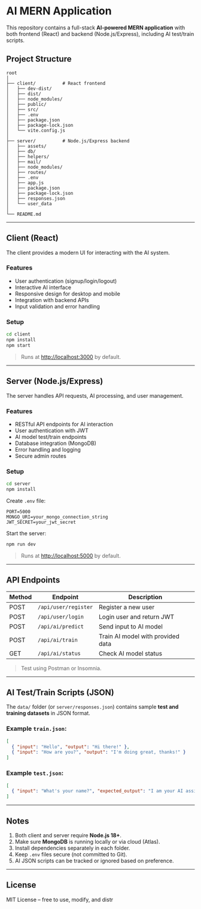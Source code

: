 # AI MERN Application

This repository contains a full-stack **AI-powered MERN application** with both frontend (React) and backend (Node.js/Express), including AI test/train scripts.

## Project Structure

```
root
│
├── client/          # React frontend
│   ├── dev-dist/
│   ├── dist/
│   ├── node_modules/
│   ├── public/
│   ├── src/
│   ├── .env
│   ├── package.json
│   ├── package-lock.json
│   └── vite.config.js
│
├── server/          # Node.js/Express backend
│   ├── assets/
│   ├── db/
│   ├── helpers/
│   ├── mail/
│   ├── node_modules/
│   ├── routes/
│   ├── .env
│   ├── app.js
│   ├── package.json
│   ├── package-lock.json
│   ├── responses.json
│   └── user_data
│
└── README.md
```

---

## Client (React)

The client provides a modern UI for interacting with the AI system.

### Features

* User authentication (signup/login/logout)
* Interactive AI interface
* Responsive design for desktop and mobile
* Integration with backend APIs
* Input validation and error handling

### Setup

```bash
cd client
npm install
npm start
```

> Runs at [http://localhost:3000](http://localhost:3000) by default.

---

## Server (Node.js/Express)

The server handles API requests, AI processing, and user management.

### Features

* RESTful API endpoints for AI interaction
* User authentication with JWT
* AI model test/train endpoints
* Database integration (MongoDB)
* Error handling and logging
* Secure admin routes

### Setup

```bash
cd server
npm install
```

Create `.env` file:

```env
PORT=5000
MONGO_URI=your_mongo_connection_string
JWT_SECRET=your_jwt_secret
```

Start the server:

```bash
npm run dev
```

> Runs at [http://localhost:5000](http://localhost:5000) by default.

---

## API Endpoints

| Method | Endpoint             | Description                       |
| ------ | -------------------- | --------------------------------- |
| POST   | `/api/user/register` | Register a new user               |
| POST   | `/api/user/login`    | Login user and return JWT         |
| POST   | `/api/ai/predict`    | Send input to AI model            |
| POST   | `/api/ai/train`      | Train AI model with provided data |
| GET    | `/api/ai/status`     | Check AI model status             |

> Test using Postman or Insomnia.

---

## AI Test/Train Scripts (JSON)

The `data/` folder (or `server/responses.json`) contains sample **test and training datasets** in JSON format.

### Example `train.json`:

```json
[
  { "input": "Hello", "output": "Hi there!" },
  { "input": "How are you?", "output": "I'm doing great, thanks!" }
]
```

### Example `test.json`:

```json
[
  { "input": "What's your name?", "expected_output": "I am your AI assistant." }
]
```

---

## Notes

1. Both client and server require **Node.js 18+**.
2. Make sure **MongoDB** is running locally or via cloud (Atlas).
3. Install dependencies separately in each folder.
4. Keep `.env` files secure (not committed to Git).
5. AI JSON scripts can be tracked or ignored based on preference.

---

## License

MIT License – free to use, modify, and distr